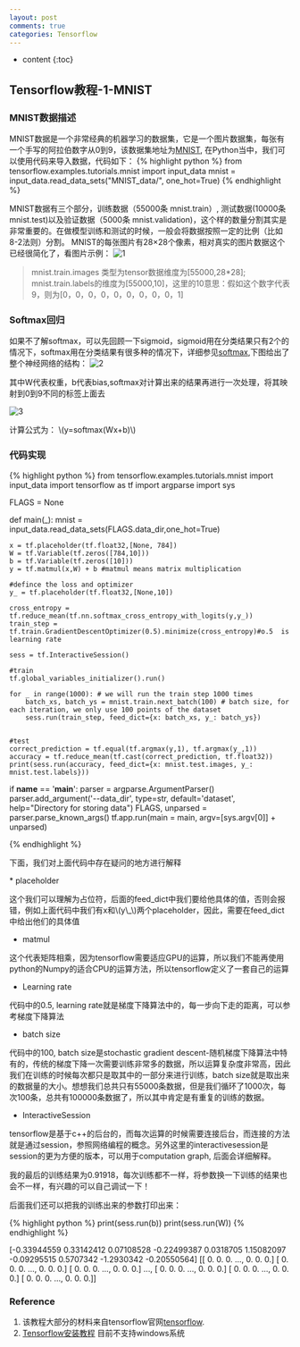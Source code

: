 ```yaml
---
layout: post
comments: true
categories: Tensorflow
---
```


* content
{:toc}

## Tensorflow教程-1-MNIST

### MNIST数据描述

MNIST数据是一个非常经典的机器学习的数据集，它是一个图片数据集，每张有一个手写的阿拉伯数字从0到9，该数据集地址为[MNIST](http://yann.lecun.com/exdb/mnist/), 在Python当中，我们可以使用代码来导入数据，代码如下：
{% highlight python %}
from tensorflow.examples.tutorials.mnist import input_data
mnist = input_data.read_data_sets("MNIST_data/", one_hot=True)
{% endhighlight %} 

MNIST数据有三个部分，训练数据（55000条 mnist.train）, 测试数据(10000条 mnist.test)以及验证数据（5000条 mnist.validation)，这个样的数量分割其实是非常重要的。在做模型训练和测试的时候，一般会将数据按照一定的比例（比如8-2法则）分割。
MNIST的每张图片有28×28个像素，相对真实的图片数据这个已经很简化了，看图片示例：
![1](https://www.tensorflow.org/versions/r0.12/images/MNIST-Matrix.png)
> mnist.train.images 类型为tensor数据维度为[55000,28*28]; mnist.train.labels的维度为[55000,10]，这里的10意思：假如这个数字代表9，则为[0，0，0，0，0，0，0，0，0，1]

### Softmax回归
如果不了解softmax，可以先回顾一下sigmoid，sigmoid用在分类结果只有2个的情况下，softmax用在分类结果有很多种的情况下，详细参见[softmax](http://ufldl.stanford.edu/wiki/index.php/Softmax%E5%9B%9E%E5%BD%92),下图给出了整个神经网络的结构：
![2](https://www.tensorflow.org/versions/r0.12/images/softmax-regression-scalargraph.png)

<p>其中W代表权重，b代表bias,softmax对计算出来的结果再进行一次处理，将其映射到0到9不同的标签上面去</p>

![3](https://www.tensorflow.org/versions/r0.12/images/softmax-regression-vectorequation.png)

 计算公式为：
\\(y=softmax(Wx+b)\\)

### 代码实现
{% highlight python %}
from tensorflow.examples.tutorials.mnist import input_data
import tensorflow as tf
import argparse
import sys

FLAGS = None

def main(_):
    mnist = input_data.read_data_sets(FLAGS.data_dir,one_hot=True)

    x = tf.placeholder(tf.float32,[None, 784])
    W = tf.Variable(tf.zeros([784,10]))
    b = tf.Variable(tf.zeros([10]))
    y = tf.matmul(x,W) + b #matmul means matrix multiplication

    #defince the loss and optimizer
    y_ = tf.placeholder(tf.float32,[None,10])

    cross_entropy = tf.reduce_mean(tf.nn.softmax_cross_entropy_with_logits(y,y_))
    train_step = tf.train.GradientDescentOptimizer(0.5).minimize(cross_entropy)#o.5  is learning rate

    sess = tf.InteractiveSession()

    #train
    tf.global_variables_initializer().run()

    for _ in range(1000): # we will run the train step 1000 times
        batch_xs, batch_ys = mnist.train.next_batch(100) # batch size, for each iteration, we only use 100 points of the dataset
        sess.run(train_step, feed_dict={x: batch_xs, y_: batch_ys})


    #test
    correct_prediction = tf.equal(tf.argmax(y,1), tf.argmax(y_,1))
    accuracy = tf.reduce_mean(tf.cast(correct_prediction, tf.float32))
    print(sess.run(accuracy, feed_dict={x: mnist.test.images, y_: mnist.test.labels}))

if __name__ == '__main__':
    parser = argparse.ArgumentParser()
    parser.add_argument('--data_dir', type=str, default='dataset', help="Directory for storing data")
    FLAGS, unparsed = parser.parse_known_args()
    tf.app.run(main = main, argv=[sys.argv[0]] + unparsed)

{% endhighlight %}     
<p>下面，我们对上面代码中存在疑问的地方进行解释</p>
* placeholder
<p>这个我们可以理解为占位符，后面的feed_dict中我们要给他具体的值，否则会报错，例如上面代码中我们有x和\(y\_\)两个placeholder，因此，需要在feed_dict中给出他们的具体值</p>

* matmul     
<p>这个代表矩阵相乘，因为tensorflow需要适应GPU的运算，所以我们不能再使用python的Numpy的适合CPU的运算方法，所以tensorflow定义了一套自己的运算</p>

* Learning rate
<p>代码中的0.5, learning rate就是梯度下降算法中的，每一步向下走的距离，可以参考梯度下降算法</p>

* batch size
<p>代码中的100, batch size是stochastic gradient descent-随机梯度下降算法中特有的，传统的梯度下降一次需要训练非常多的数据，所以运算复杂度非常高，因此我们在训练的时候每次都只是取其中的一部分来进行训练，batch size就是取出来的数据量的大小。想想我们总共只有55000条数据，但是我们循环了1000次，每次100条，总共有100000条数据了，所以其中肯定是有重复的训练的数据。</p>

* InteractiveSession
<p>tensorflow是基于c++的后台的，而每次运算的时候需要连接后台，而连接的方法就是通过session，参照网络编程的概念。另外这里的interactivesession是session的更为方便的版本，可以用于computation graph, 后面会详细解释。</p>

<p>我的最后的训练结果为0.91918，每次训练都不一样，将参数换一下训练的结果也会不一样，有兴趣的可以自己调试一下！</p>
<p>后面我们还可以把我的训练出来的参数打印出来：</p>
{% highlight python %}
    print(sess.run(b))
    print(sess.run(W))
{% endhighlight %}

[-0.33944559  0.33142412  0.07108528 -0.22499387  0.0318705   1.15082097
 -0.09295515  0.5707342  -1.2930342  -0.20550564]
[[ 0.  0.  0. ...,  0.  0.  0.]
 [ 0.  0.  0. ...,  0.  0.  0.]
 [ 0.  0.  0. ...,  0.  0.  0.]
 ..., 
 [ 0.  0.  0. ...,  0.  0.  0.]
 [ 0.  0.  0. ...,  0.  0.  0.]
 [ 0.  0.  0. ...,  0.  0.  0.]]
 
### Reference
1. 该教程大部分的材料来自tensorflow官网[tensorflow](https://www.tensorflow.org).   
2. [Tensorflow安装教程](https://github.com/tensorflow/tensorflow/blob/master/tensorflow/g3doc/get_started/os_setup.md#test-the-tensorflow-installation) 目前不支持windows系统
